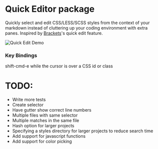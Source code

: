 # Quick Editor package

Quickly select and edit CSS/LESS/SCSS styles from the context of your markdown instead of cluttering up your coding environment with extra panes.
Inspired by [Brackets](http://brackets.io/)'s quick edit feature.

![Quick Edit Demo](https://github.com/Maushundb/quick-editor/blob/master/quick-edit.gif)


### Key Bindings
shift-cmd-e while the cursor is over a CSS id or class


# TODO:
  * Write more tests
  * Create selector
  * Have gutter show correct line numbers
  * Multiple files with same selector
  * Multiple matches in the same file
  * Hash option for larger projects
  * Specifying a styles directory for larger projects to reduce search time
  * Add support for javascript functions
  * Add support for color picking
